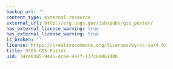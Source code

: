 ```yaml
---
backup_url: ''
content_type: external-resource
external_url: http://erg.usgs.gov/isb/pubs/gis_poster/
has_external_licence_warning: true
has_external_license_warning: true
is_broken: ''
license: https://creativecommons.org/licenses/by-nc-sa/4.0/
title: USGS GIS Poster
uid: 34ce0385-9445-4c6e-9a7f-137c09861d8b
---
```

